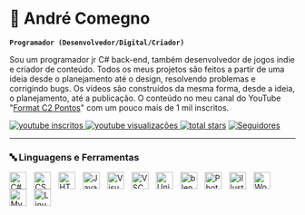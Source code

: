 # 🚀 André Comegno
**`Programador (Desenvolvedor/Digital/Criador)`**

Sou um programador jr C# back-end, também desenvolvedor de jogos indie e criador de conteúdo. Todos os meus projetos são feitos a partir de uma ideia desde o planejamento até o design, resolvendo problemas e corrigindo bugs. 
Os vídeos são construídos da mesma forma, desde a ideia, o planejamento, até a publicação. O conteúdo no meu canal do YouTube "[Format C2 Pontos][youtube]" com um pouco mais de 1 mil inscritos.

<p align="left">
  <a href="https://www.youtube.com/c/Formatc2pontosBr?sub_confirmation=1">
    <img alt="youtube inscritos" title="Inscreva-se no Meu Canal do YouTube" src="https://freshidea.com/jonah/app/youtube-stats-badges/subscribers-badge.php"/>
  </a>
  <a href="https://www.youtube.com/c/Formatc2pontosBr">
    <img alt="youtube visualizações" title="YouTube Visualizações" src="https://freshidea.com/jonah/app/youtube-stats-badges/view-count-badge.php"/> 
  <a href="https://github.com/andrecomegno?tab=repositories">
    <img alt="total stars" title="Total stars no GitHub" src="https://custom-icon-badges.demolab.com/github/stars/andrecomegno?color=55960c&style=for-the-badge&labelColor=488207&logo=star"/></a>
  <a href="https://github.com/andrecomegno?tab=followers">
    <img alt="Seguidores" title="Seguidores no Github" src="https://custom-icon-badges.demolab.com/github/followers/andrecomegno?color=236ad3&labelColor=1155ba&style=for-the-badge&logo=person-add&label=Follow&logoColor=white"/>
    </a>
</p>

---

### 🔤 Linguagens e Ferramentas
<img align="left" alt="C#" width="30px" style="padding-right:10px;" src="https://cdn.jsdelivr.net/gh/devicons/devicon/icons/csharp/csharp-original.svg" />
<img align="left" alt="CSS" width="30px" style="padding-right:10px;" src="https://cdn.jsdelivr.net/gh/devicons/devicon/icons/css3/css3-plain.svg" />
<img align="left" alt="HTML" width="30px" style="padding-right:10px;" src="https://cdn.jsdelivr.net/gh/devicons/devicon/icons/html5/html5-plain.svg" />
<img align="left" alt="JavaScript" width="30px" style="padding-right:10px;" src="https://cdn.jsdelivr.net/gh/devicons/devicon/icons/javascript/javascript-plain.svg" />

<img align="left" alt="VisualStudio" width="30px" style="padding-right:10px;" src="https://cdn.jsdelivr.net/gh/devicons/devicon/icons/visualstudio/visualstudio-plain.svg" />
<img align="left" alt="VSCode" width="30px" style="padding-right:10px;" src="https://cdn.jsdelivr.net/gh/devicons/devicon/icons/vscode/vscode-original.svg" />
<img align="left" alt="Unity" width="30px" style="padding-right:10px;" src="https://cdn.jsdelivr.net/gh/devicons/devicon/icons/unity/unity-original.svg" />
<img align="left" alt="blender" width="30px" style="padding-right:10px;" src="https://cdn.jsdelivr.net/gh/devicons/devicon/icons/blender/blender-original.svg" />
<img align="left" alt="Photoshop" width="30px" style="padding-right:10px;" src="https://cdn.jsdelivr.net/gh/devicons/devicon/icons/photoshop/photoshop-plain.svg" />
<img align="left" alt="illustrator" width="30px" style="padding-right:10px;" src="https://cdn.jsdelivr.net/gh/devicons/devicon/icons/illustrator/illustrator-plain.svg" />
<img align="left" alt="WordPress" width="30px" style="padding-right:10px;" src="https://cdn.jsdelivr.net/gh/devicons/devicon/icons/wordpress/wordpress-original.svg" />
<img align="left" alt="MySQL" width="30px" style="padding-right:10px;" src="https://cdn.jsdelivr.net/gh/devicons/devicon/icons/mysql/mysql-original.svg" />
<img align="left" alt="Linux" width="30px" style="padding-right:10px;" src="https://cdn.jsdelivr.net/gh/devicons/devicon/icons/linux/linux-original.svg" />
</br>

#

[youtube]: https://youtube.com/formatc2pontosbr

